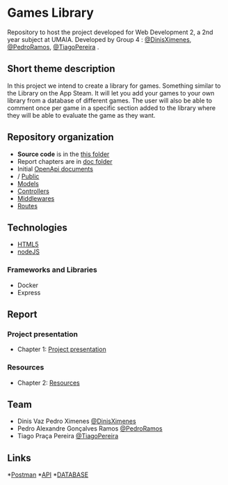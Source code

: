 # Games Library

Repository to host the project developed for Web Development 2, a 2nd year subject at UMAIA. Developed by Group 4 : [@DinisXimenes](https://github.com/xmenzzz), [@PedroRamos](https://github.com/senou6), [@TiagoPereira](https://github.com/tiagopraca) .

## Short theme description

In this project we intend to create a library for games. Something similar to the Library on the App Steam. It will let you add your games to your own library from a database of different games. The user will also be able to comment once per game in a specific section added to the library where they will be able to evaluate the game as they want.

## Repository organization


* **Source code** is in the [this folder](/)
* Report chapters are in [doc folder](doc/)
* Initial [OpenApi documents](/docs)
* / [Public](/public)
* [Models](/models)
* [Controllers](/controllers)
* [Middlewares](/middlewares)
* [Routes](/routes)

## Technologies

* [HTML5](https://html.spec.whatwg.org/multipage/)
* [nodeJS](https://nodejs.org/en/)

### Frameworks and Libraries

* Docker
* Express

## Report

### Project presentation
* Chapter 1: [Project presentation](doc/c1.md)
### Resources
* Chapter 2: [Resources](doc/c2.md)


## Team
* Dinis Vaz Pedro Ximenes [@DinisXimenes](https://github.com/xmenzzz)
* Pedro Alexandre Gonçalves Ramos [@PedroRamos](https://github.com/senou6)
* Tiago Praça Pereira [@TiagoPereira](https://github.com/tiagopraca)

## Links

*[Postman](https://www.postman.com/senou6/workspace/api-jogos/request/12813093-83af729d-fbb4-4a36-bbb5-6aa0cc618f82)
*[API](https://hub.docker.com/r/inf22dw2g10/api_jogos)
*[DATABASE](/)